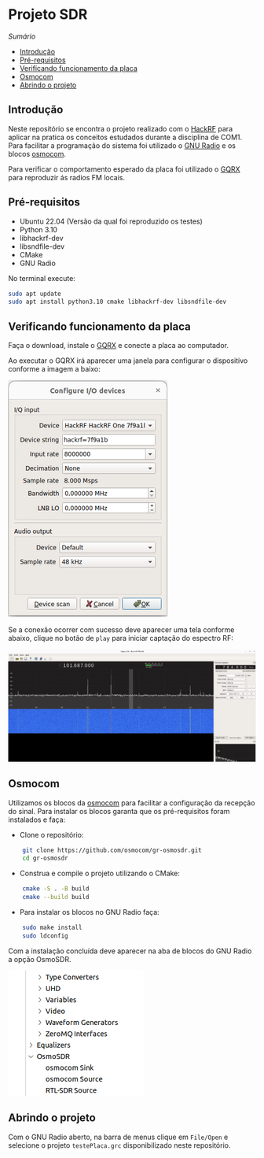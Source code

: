 # Projeto SDR <!-- omit from toc -->

*Sumário*
- [Introdução](#introdução)
- [Pré-requisitos](#pré-requisitos)
- [Verificando funcionamento da placa](#verificando-funcionamento-da-placa)
- [Osmocom](#osmocom)
- [Abrindo o projeto](#abrindo-o-projeto)


## Introdução
Neste repositório se encontra o projeto realizado com o [HackRF](https://greatscottgadgets.com/hackrf/) para aplicar na pratica os conceitos estudados durante a disciplina de COM1. Para facilitar a programação do sistema foi utilizado o [GNU Radio](https://www.gnuradio.org/) e os blocos [osmocom](https://osmocom.org/projects/gr-osmosdr/wiki/GrOsmoSDR).

Para verificar o comportamento esperado da placa foi utilizado o [GQRX](https://gqrx.dk/) para reproduzir ás radios FM locais.

## Pré-requisitos
-   Ubuntu 22.04 (Versão da qual foi reproduzido os testes)
-   Python 3.10
-   libhackrf-dev
-   libsndfile-dev
-   CMake
-   GNU Radio

No terminal execute:
```bash
sudo apt update
sudo apt install python3.10 cmake libhackrf-dev libsndfile-dev
```


## Verificando funcionamento da placa
Faça o download, instale o [GQRX](https://gqrx.dk/download) e conecte a placa ao computador.

Ao executar o GQRX irá aparecer uma janela para configurar o dispositivo conforme a imagem a baixo:

![Configuração GQRX](images/gqrx_config.png)

Se a conexão ocorrer com sucesso deve aparecer uma tela conforme abaixo, clique no botão de `play` para iniciar captação do espectro RF:

![Aplicação GQRX](images/gqrx_funcionando.png)

## Osmocom

Utilizamos os blocos da [osmocom](https://osmocom.org/projects/gr-osmosdr/wiki/GrOsmoSDR) para facilitar a configuração da recepção do sinal. Para instalar os blocos garanta que os pré-requisitos foram instalados e faça:

-   Clone o repositório:
```bash
    git clone https://github.com/osmocom/gr-osmosdr.git
    cd gr-osmosdr
```

-   Construa e compile o projeto utilizando o CMake:
```bash
    cmake -S . -B build
    cmake --build build
```
-   Para instalar os blocos no GNU Radio faça:
```bash
    sudo make install
    sudo ldconfig
```
 Com a instalação concluída deve aparecer na aba de blocos do GNU Radio a opção OsmoSDR.

 ![Blocos osmocom](images/osmocom_blocks.png)

 ## Abrindo o projeto

 Com o GNU Radio aberto, na barra de menus clique em `File/Open` e selecione o projeto `testePlaca.grc` disponibilizado neste repositório.